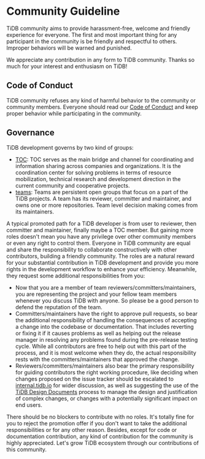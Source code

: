 # Community Guideline

TiDB community aims to provide harassment-free, welcome and friendly experience for everyone. The first and most important thing for any participant in the community is be friendly and respectful to others. Improper behaviors will be warned and punished.

We appreciate any contribution in any form to TiDB community. Thanks so much for your interest and enthusiasm on TiDB!

## Code of Conduct

TiDB community refuses any kind of harmful behavior to the community or community members. Everyone should read our [Code of Conduct](https://github.com/pingcap/community/blob/master/CODE_OF_CONDUCT.md) and keep proper behavior while participating in the community.

## Governance

TiDB development governs by two kind of groups:

* [TOC](https://github.com/pingcap/community/tree/master/toc): TOC serves as the main bridge and channel for coordinating and information sharing across companies and organizations. It is the coordination center for solving problems in terms of resource mobilization, technical research and development direction in the current community and cooperative projects.
* [teams](https://github.com/pingcap/community/tree/master/teams): Teams are persistent open groups that focus on a part of the TiDB projects. A team has its reviewer, committer and maintainer, and owns one or more repositories. Team level decision making comes from its maintainers.

A typical promoted path for a TiDB developer is from user to reviewer, then committer and maintainer, finally maybe a TOC member. But gaining more roles doesn't mean you have any privilege over other community members or even any right to control them. Everyone in TiDB community are equal and share the responsibility to collaborate constructively with other contributors, building a friendly community. The roles are a natural reward for your substantial contribution in TiDB development and provide you more rights in the development workflow to enhance your efficiency. Meanwhile, they request some additional responsibilities from you:

* Now that you are a member of team reviewers/committers/maintainers, you are representing the project and your fellow team members whenever you discuss TiDB with anyone. So please be a good person to defend the reputation of the team.
* Committers/maintainers have the right to approve pull requests, so bear the additional responsibility of handling the consequences of accepting a change into the codebase or documentation. That includes reverting or fixing it if it causes problems as well as helping out the release manager in resolving any problems found during the pre-release testing cycle. While all contributors are free to help out with this part of the process, and it is most welcome when they do, the actual responsibility rests with the committers/maintainers that approved the change.
* Reviewers/committers/maintainers also bear the primary responsibility for guiding contributors the right working procedure, like deciding when changes proposed on the issue tracker should be escalated to [internal.tidb.io](https://internals.tidb.io) for wider discussion, as well as suggesting the use of the [TiDB Design Documents](https://github.com/pingcap/tidb/tree/master/docs/design) process to manage the design and justification of complex changes, or changes with a potentially significant impact on end users.

There should be no blockers to contribute with no roles. It's totally fine for you to reject the promotion offer if you don't want to take the additional responsibilities or for any other reason. Besides, except for code or documentation contribution, any kind of contribution for the community is highly appreciated. Let's grow TiDB ecosystem through our contributions of this community.
